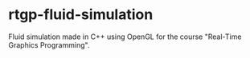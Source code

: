 # rtgp-fluid-simulation
Fluid simulation made in C++ using OpenGL for the course "Real-Time Graphics Programming".
